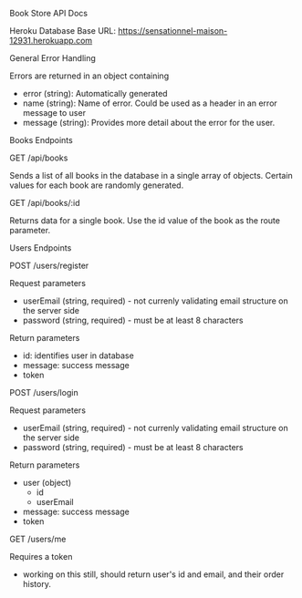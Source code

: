 Book Store API Docs

Heroku Database Base URL: https://sensationnel-maison-12931.herokuapp.com

General Error Handling

Errors are returned in an object containing
- error (string): Automatically generated
- name (string): Name of error. Could be used as a header in an error message to user
- message (string): Provides more detail about the error for the user.

Books Endpoints

GET /api/books

Sends a list of all books in the database in a single array of objects. Certain values for each book are randomly generated.

GET /api/books/:id

Returns data for a single book. Use the id value of the book as the route parameter.

Users Endpoints

POST /users/register

Request parameters
- userEmail (string, required) - not currenly validating email structure on the server side
- password (string, required) - must be at least 8 characters

Return parameters
- id: identifies user in database
- message: success message
- token

POST /users/login

Request parameters
- userEmail (string, required) - not currenly validating email structure on the server side
- password (string, required) - must be at least 8 characters

Return parameters
- user (object)
  - id
  - userEmail
- message: success message
- token

GET /users/me

Requires a token
- working on this still, should return user's id and email, and their order history.
